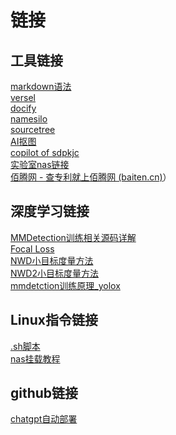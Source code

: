 <!-- <link rel="stylesheet" type="text/css" href="/themes/newsprint.css"> -->

# 链接

## 工具链接

[markdown语法](https://markdown.com.cn/extended-syntax/footnotes.html)  
[versel](https://vercel.com/sjyzy)  
[docify](https://docsify.js.org/#/zh-cn/)  
[namesilo](https://www.namesilo.com/account_domains.php)  
[sourcetree](https://www.sourcetreeapp.com/)   
[AI抠图](https://www.magiceraser.io/)  
[copilot of sdpkjc](https://chatbot.sdpkjc.com)  
[实验室nas链接](https://casit-aris-nas.cn2.quickconnect.cn/)  
[佰腾网 - 查专利就上佰腾网 (baiten.cn)](https://www.baiten.cn/)） 


## 深度学习链接
[MMDetection训练相关源码详解](https://zhuanlan.zhihu.com/p/163747610)  
[Focal Loss](https://blog.csdn.net/BIgHAo1/article/details/121783011)  
[NWD小目标度量方法](https://blog.csdn.net/Yong_Qi2015/article/details/121391566)  
[NWD2小目标度量方法](https://zhuanlan.zhihu.com/p/461412860)  
[mmdetction训练原理_yolox](https://blog.csdn.net/weixin_41179162/article/details/122642506)  

## Linux指令链接

[.sh脚本](http://c.biancheng.net/view/739.html)  
[nas挂载教程](https://blog.csdn.net/chenzhiwen1998/article/details/119613471)

## github链接

[chatgpt自动部署](https://github.com/vercel/examples/tree/main/solutions/ai-chatgpt)  


